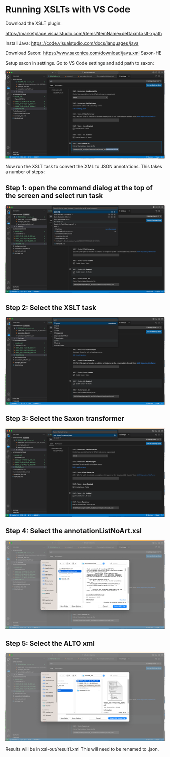 # Running XSLTs with VS Code

Download the XSLT plugin:

https://marketplace.visualstudio.com/items?itemName=deltaxml.xslt-xpath

Install Java:
https://code.visualstudio.com/docs/languages/java

Download Saxon:
https://www.saxonica.com/download/java.xml
Saxon-HE

Setup saxon in settings. Go to VS Code settings and add path to saxon:

![Image of setting saxon](imgs/Set_saxon_location.png)

Now run the XSLT task to convert the XML to JSON annotations. This takes a number of steps:

## Step 1: open the command dialog at the top of the screen and select run task

![Run task](imgs/runtask.png)

## Step 2: Select the XSLT task

![Run xslt task](imgs/xslt-task.png)

## Step 3: Select the Saxon transformer

![Select Saxon transformer](imgs/saxon_transformer.png)

## Step 4: Select the annotationListNoArt.xsl

![Select XSL](imgs/select_xslt.png)

## Step 5: Select the ALTO xml

![Select XML](imgs/select_xml.png)

Results will be in xsl-out/result1.xml This will need to be renamed to .json.
